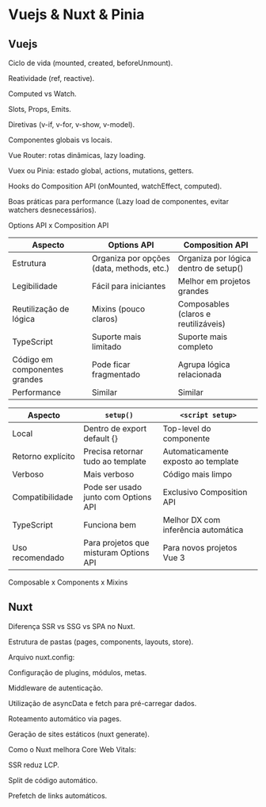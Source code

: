 # Vuejs & Nuxt & Pinia

## Vuejs
Ciclo de vida (mounted, created, beforeUnmount).

Reatividade (ref, reactive).

Computed vs Watch.

Slots, Props, Emits.

Diretivas (v-if, v-for, v-show, v-model).

Componentes globais vs locais.

Vue Router: rotas dinâmicas, lazy loading.

Vuex ou Pinia: estado global, actions, mutations, getters.

Hooks do Composition API (onMounted, watchEffect, computed).

Boas práticas para performance (Lazy load de componentes, evitar watchers desnecessários).

Options API x Composition API

| Aspecto | Options API | Composition API |
|-|-|-|
| Estrutura| Organiza por opções (data, methods, etc.)| Organiza por lógica dentro de setup() |
| Legibilidade| Fácil para iniciantes| Melhor em projetos grandes |
| Reutilização de lógica| Mixins (pouco claros)| Composables (claros e reutilizáveis) |
| TypeScript| Suporte mais limitado| Suporte mais completo |
| Código em componentes grandes| Pode ficar fragmentado| Agrupa lógica relacionada |
| Performance| Similar| Similar |

| Aspecto | `setup()` | `<script setup>` |
|-|-|-|
| Local | Dentro de export default {} | Top-level do componente |
| Retorno explícito | Precisa retornar tudo ao template | Automaticamente exposto ao template |
| Verboso | Mais verboso | Código mais limpo |
| Compatibilidade | Pode ser usado junto com Options API | Exclusivo Composition API |
| TypeScript | Funciona bem | Melhor DX com inferência automática |
| Uso recomendado | Para projetos que misturam Options API | Para novos projetos Vue 3 |

Composable x Components x Mixins

## Nuxt
Diferença SSR vs SSG vs SPA no Nuxt.

Estrutura de pastas (pages, components, layouts, store).

Arquivo nuxt.config:

Configuração de plugins, módulos, metas.

Middleware de autenticação.

Utilização de asyncData e fetch para pré-carregar dados.

Roteamento automático via pages.

Geração de sites estáticos (nuxt generate).

Como o Nuxt melhora Core Web Vitals:

SSR reduz LCP.

Split de código automático.

Prefetch de links automáticos.